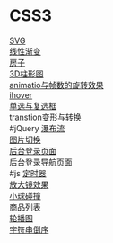 # CSS3
[SVG](https://wshhong.github.io/css3/svg.html)<br/>
[线性渐变](https://wshhong.github.io/css3/开关切换.html)<br/>
[房子](https://wshhong.github.io/css3/css3房子.html)<br/>
[3D柱形图](https://wshhong.github.io/css3/3D柱形图.html)<br/>
[animatio与帧数的旋转效果](https://wshhong.github.io/css3/animatio与帧数的旋转效果html)<br/>
[ihover](https://wshhong.github.io/css3/ihover.html)<br/>
[单选与复选框](https://wshhong.github.io/css3/单选与复选框.html)<br/>
[transtion变形与转换](https://wshhong.github.io/css3/transtion变形与转换.html)<br/>
#jQuery
[瀑布流](https://wshhong.github.io/jQuery/jqueryajax.html)<br/>
[图片切换](https://wshhong.github.io/jQuery/图片切换.html)<br/>
[后台登录页面](https://wshhong.github.io/jQuery/index.html)<br/>
[后台登录导航页面](https://wshhong.github.io/jQuery/后台导航.html)<br/>
#js
[定时器](https://wshhong.github.io/js/定时器.html)<br/>
[放大镜效果](https://wshhong.github.io/js/放大镜效果.html)<br/>
[小球碰撞](https://wshhong.github.io/js/面向对象小球碰撞.html)<br/>
[商品列表](https://wshhong.github.io/js/商品列表.html)<br/>
[轮播图](https://wshhong.github.io/js/轮播图.html)<br/>
[字符串倒序](https://wshhong.github.io/js/字符串倒序.html)<br/>
